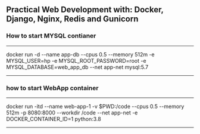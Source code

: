 ## Practical Web Development with: Docker, Django, Nginx, Redis and Gunicorn


### How to start MYSQL contianer 
****

docker run -d --name app-db --cpus 0.5 --memory 512m -e MYSQL_USER=hp -e MYSQL_ROOT_PASSWORD=root -e MYSQL_DATABASE=web_app_db --net app-net mysql:5.7

****
### how to start WebApp container 
****
docker run -itd --name web-app-1 -v $PWD:/code --cpus 0.5 --memory 512m -p 8080:8000 --workdir /code --net app-net -e DOCKER_CONTAINER_ID=1 python:3.8


****



